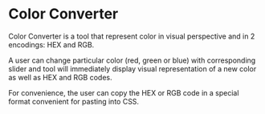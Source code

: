 # Color Converter

Color Converter is a tool that represent color in visual perspective and in 2 encodings: HEX and RGB.

A user can change particular color (red, green or blue) with corresponding slider and tool will immediately display visual representation of a new color as well as HEX and RGB codes.

For convenience, the user can copy the HEX or RGB code in a special format convenient for pasting into CSS.
